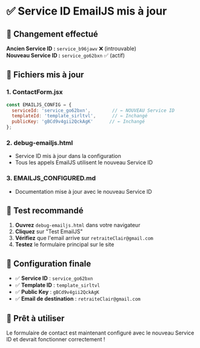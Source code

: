 # ✅ Service ID EmailJS mis à jour

## 🔄 Changement effectué

**Ancien Service ID :** `service_b96jawv` ❌ (introuvable)  
**Nouveau Service ID :** `service_go62bxn` ✅ (actif)

## 📁 Fichiers mis à jour

### 1. **ContactForm.jsx**
```javascript
const EMAILJS_CONFIG = {
  serviceId: 'service_go62bxn',        // ← NOUVEAU Service ID
  templateId: 'template_sirltvl',      // ← Inchangé
  publicKey: 'gBCd9v4gii2QckAgK'      // ← Inchangé
};
```

### 2. **debug-emailjs.html**
- Service ID mis à jour dans la configuration
- Tous les appels EmailJS utilisent le nouveau Service ID

### 3. **EMAILJS_CONFIGURED.md**
- Documentation mise à jour avec le nouveau Service ID

## 🧪 Test recommandé

1. **Ouvrez** `debug-emailjs.html` dans votre navigateur
2. **Cliquez** sur "Test EmailJS"
3. **Vérifiez** que l'email arrive sur `retraiteClair@gmail.com`
4. **Testez** le formulaire principal sur le site

## 📧 Configuration finale

- ✅ **Service ID** : `service_go62bxn`
- ✅ **Template ID** : `template_sirltvl`
- ✅ **Public Key** : `gBCd9v4gii2QckAgK`
- ✅ **Email de destination** : `retraiteClair@gmail.com`

## 🚀 Prêt à utiliser

Le formulaire de contact est maintenant configuré avec le nouveau Service ID et devrait fonctionner correctement !




